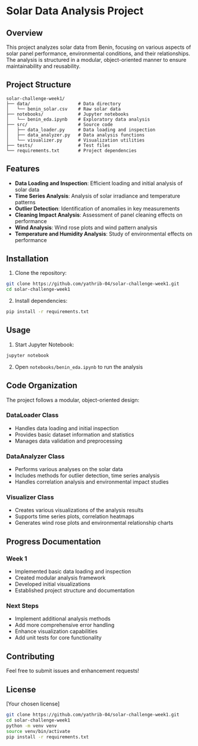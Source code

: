 # Solar Data Analysis Project

## Overview
This project analyzes solar data from Benin, focusing on various aspects of solar panel performance, environmental conditions, and their relationships. The analysis is structured in a modular, object-oriented manner to ensure maintainability and reusability.

## Project Structure
```
solar-challenge-week1/
├── data/                  # Data directory
│   └── benin_solar.csv    # Raw solar data
├── notebooks/             # Jupyter notebooks
│   └── benin_eda.ipynb    # Exploratory data analysis
├── src/                   # Source code
│   ├── data_loader.py     # Data loading and inspection
│   ├── data_analyzer.py   # Data analysis functions
│   └── visualizer.py      # Visualization utilities
├── tests/                 # Test files
└── requirements.txt       # Project dependencies
```

## Features
- **Data Loading and Inspection**: Efficient loading and initial analysis of solar data
- **Time Series Analysis**: Analysis of solar irradiance and temperature patterns
- **Outlier Detection**: Identification of anomalies in key measurements
- **Cleaning Impact Analysis**: Assessment of panel cleaning effects on performance
- **Wind Analysis**: Wind rose plots and wind pattern analysis
- **Temperature and Humidity Analysis**: Study of environmental effects on performance

## Installation
1. Clone the repository:
```bash
git clone https://github.com/yathrib-04/solar-challenge-week1.git
cd solar-challenge-week1
```

2. Install dependencies:
```bash
pip install -r requirements.txt
```

## Usage
1. Start Jupyter Notebook:
```bash
jupyter notebook
```

2. Open `notebooks/benin_eda.ipynb` to run the analysis

## Code Organization
The project follows a modular, object-oriented design:

### DataLoader Class
- Handles data loading and initial inspection
- Provides basic dataset information and statistics
- Manages data validation and preprocessing

### DataAnalyzer Class
- Performs various analyses on the solar data
- Includes methods for outlier detection, time series analysis
- Handles correlation analysis and environmental impact studies

### Visualizer Class
- Creates various visualizations of the analysis results
- Supports time series plots, correlation heatmaps
- Generates wind rose plots and environmental relationship charts

## Progress Documentation
### Week 1
- Implemented basic data loading and inspection
- Created modular analysis framework
- Developed initial visualizations
- Established project structure and documentation

### Next Steps
- Implement additional analysis methods
- Add more comprehensive error handling
- Enhance visualization capabilities
- Add unit tests for core functionality

## Contributing
Feel free to submit issues and enhancement requests!

## License
[Your chosen license]

```bash
git clone https://github.com/yathrib-04/solar-challenge-week1.git
cd solar-challenge-week1
python -m venv venv
source venv/bin/activate  
pip install -r requirements.txt
